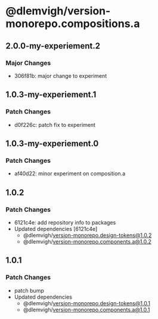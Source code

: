 # @dlemvigh/version-monorepo.compositions.a

## 2.0.0-my-experiement.2

### Major Changes

- 306f81b: major change to experiment

## 1.0.3-my-experiement.1

### Patch Changes

- d0f226c: patch fix to experiment

## 1.0.3-my-experiement.0

### Patch Changes

- af40d22: minor experiment on composition.a

## 1.0.2

### Patch Changes

- 6121c4e: add repository info to packages
- Updated dependencies [6121c4e]
  - @dlemvigh/version-monorepo.design-tokens@1.0.2
  - @dlemvigh/version-monorepo.components.a@1.0.2

## 1.0.1

### Patch Changes

- patch bump
- Updated dependencies
  - @dlemvigh/version-monorepo.design-tokens@1.0.1
  - @dlemvigh/version-monorepo.components.a@1.0.1
